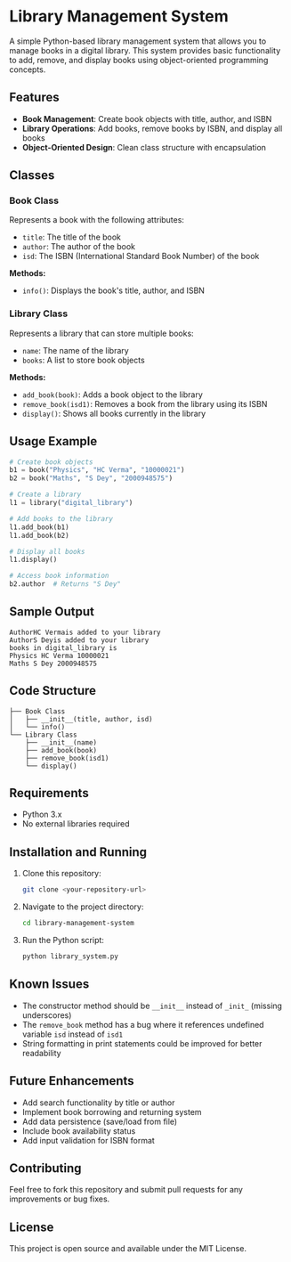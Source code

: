 # Library Management System

A simple Python-based library management system that allows you to manage books in a digital library. This system provides basic functionality to add, remove, and display books using object-oriented programming concepts.

## Features

- **Book Management**: Create book objects with title, author, and ISBN
- **Library Operations**: Add books, remove books by ISBN, and display all books
- **Object-Oriented Design**: Clean class structure with encapsulation

## Classes

### Book Class
Represents a book with the following attributes:
- `title`: The title of the book
- `author`: The author of the book  
- `isd`: The ISBN (International Standard Book Number) of the book

**Methods:**
- `info()`: Displays the book's title, author, and ISBN

### Library Class
Represents a library that can store multiple books:
- `name`: The name of the library
- `books`: A list to store book objects

**Methods:**
- `add_book(book)`: Adds a book object to the library
- `remove_book(isd1)`: Removes a book from the library using its ISBN
- `display()`: Shows all books currently in the library

## Usage Example

```python
# Create book objects
b1 = book("Physics", "HC Verma", "10000021")
b2 = book("Maths", "S Dey", "2000948575")

# Create a library
l1 = library("digital_library")

# Add books to the library
l1.add_book(b1)
l1.add_book(b2)

# Display all books
l1.display()

# Access book information
b2.author  # Returns "S Dey"
```

## Sample Output

```
AuthorHC Vermais added to your library
AuthorS Deyis added to your library
books in digital_library is
Physics HC Verma 10000021
Maths S Dey 2000948575
```

## Code Structure

```
├── Book Class
│   ├── __init__(title, author, isd)
│   └── info()
└── Library Class
    ├── __init__(name)
    ├── add_book(book)
    ├── remove_book(isd1)
    └── display()
```

## Requirements

- Python 3.x
- No external libraries required

## Installation and Running

1. Clone this repository:
   ```bash
   git clone <your-repository-url>
   ```

2. Navigate to the project directory:
   ```bash
   cd library-management-system
   ```

3. Run the Python script:
   ```bash
   python library_system.py
   ```

## Known Issues

- The constructor method should be `__init__` instead of `_init_` (missing underscores)
- The `remove_book` method has a bug where it references undefined variable `isd` instead of `isd1`
- String formatting in print statements could be improved for better readability

## Future Enhancements

- Add search functionality by title or author
- Implement book borrowing and returning system
- Add data persistence (save/load from file)
- Include book availability status
- Add input validation for ISBN format

## Contributing

Feel free to fork this repository and submit pull requests for any improvements or bug fixes.

## License

This project is open source and available under the MIT License.
